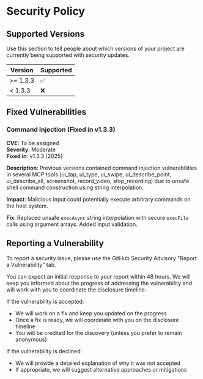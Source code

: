 # Security Policy

## Supported Versions

Use this section to tell people about which versions of your project are
currently being supported with security updates.

| Version  | Supported          |
| -------- | ------------------ |
| >= 1.3.3 | :white_check_mark: |
| < 1.3.3  | :x:                |

## Fixed Vulnerabilities

### Command Injection (Fixed in v1.3.3)

**CVE**: To be assigned  
**Severity**: Moderate  
**Fixed in**: v1.3.3 (2025)

**Description**: Previous versions contained command injection vulnerabilities in several MCP tools (ui_tap, ui_type, ui_swipe, ui_describe_point, ui_describe_all, screenshot, record_video, stop_recording) due to unsafe shell command construction using string interpolation.

**Impact**: Malicious input could potentially execute arbitrary commands on the host system.

**Fix**: Replaced unsafe `execAsync` string interpolation with secure `execFile` calls using argument arrays. Added input validation.

## Reporting a Vulnerability

To report a security issue, please use the GitHub Security Advisory "Report a Vulnerability" tab.

You can expect an initial response to your report within 48 hours. We will keep you informed about the progress of addressing the vulnerability and will work with you to coordinate the disclosure timeline.

If the vulnerability is accepted:

- We will work on a fix and keep you updated on the progress
- Once a fix is ready, we will coordinate with you on the disclosure timeline
- You will be credited for the discovery (unless you prefer to remain anonymous)

If the vulnerability is declined:

- We will provide a detailed explanation of why it was not accepted
- If appropriate, we will suggest alternative approaches or mitigations
